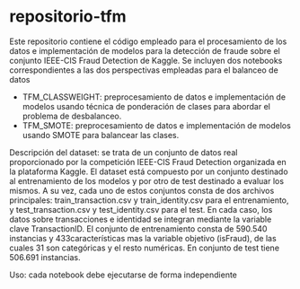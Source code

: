 # repositorio-tfm
Este repositorio contiene el código empleado para el procesamiento de los datos e implementación de modelos para la detección de fraude sobre el conjunto IEEE-CIS Fraud Detection de Kaggle. Se incluyen dos notebooks correspondientes a las dos perspectivas empleadas para el balanceo de datos

 - TFM_CLASSWEIGHT: preprocesamiento de datos e implementación de modelos usando técnica de ponderación de clases para abordar el problema de desbalanceo.
 - TFM_SMOTE: preprocesamiento de datos e implementación de modelos usando SMOTE para balancear las clases.

Descripción del dataset:
se trata de un conjunto de datos real proporcionado por la competición IEEE-CIS Fraud Detection organizada en la plataforma Kaggle. El dataset está compuesto por un conjunto destinado al entrenamiento de los modelos y por otro de test destinado a evaluar los mismos. A su vez, cada uno de estos conjuntos consta de dos archivos principales: train_transaction.csv y train_identity.csv para el entrenamiento, y test_transaction.csv y test_identity.csv para el test. En cada caso, los datos sobre transacciones e identidad se integran mediante la variable clave TransactionID. 
El conjunto de entrenamiento consta de 590.540 instancias y 433características mas la variable objetivo (isFraud), de 
las cuales 31 son categóricas y el resto numéricas. En conjunto de test tiene 506.691 instancias.

Uso:
cada notebook debe ejecutarse de forma independiente
